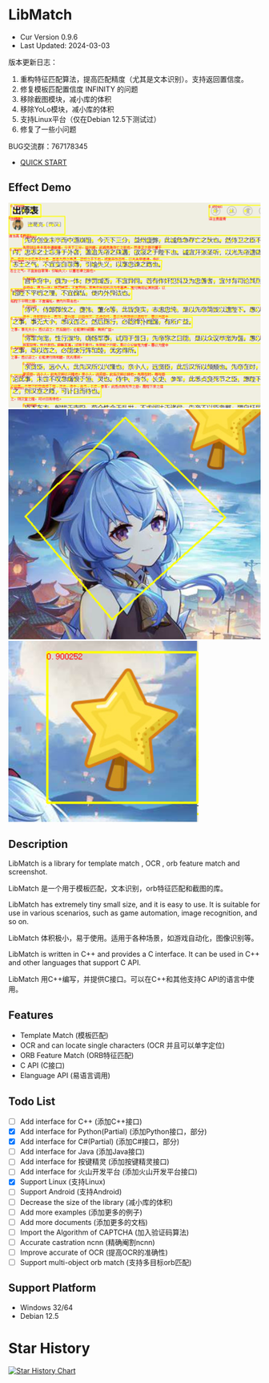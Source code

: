 # LibMatch

- Cur Version 0.9.6
- Last Updated: 2024-03-03

版本更新日志：

1. 重构特征匹配算法，提高匹配精度（尤其是文本识别）。支持返回置信度。
2. 修复模板匹配置信度 INFINITY 的问题
3. 移除截图模块，减小库的体积
4. 移除YoLo模块，减小库的体积
5. 支持Linux平台（仅在Debian 12.5下测试过）
6. 修复了一些小问题

BUG交流群：767178345

- [QUICK START](usage.md)

## Effect Demo

![OCR](./assets/4.png)
![ORB](./assets/5.png)
![Template](./assets/6.png)

## Description

LibMatch is a library for template match , OCR , orb feature match and screenshot.

LibMatch 是一个用于模板匹配，文本识别，orb特征匹配和截图的库。

LibMatch has extremely tiny small size, and it is easy to use. It is suitable for use in various scenarios, such as game automation, image recognition, and so on.

LibMatch 体积极小，易于使用。适用于各种场景，如游戏自动化，图像识别等。

LibMatch is written in C++ and provides a C interface. It can be used in C++ and other languages that support C API.

LibMatch 用C++编写，并提供C接口。可以在C++和其他支持C API的语言中使用。

## Features

- Template Match (模板匹配)
- OCR and can locate single characters (OCR 并且可以单字定位)
- ORB Feature Match (ORB特征匹配)
- C API (C接口)
- Elanguage API (易语言调用)

## Todo List

- [ ] Add interface for C++ (添加C++接口)
- [x] Add interface for Python(Partial) (添加Python接口，部分) 
- [x] Add interface for C#(Partial) (添加C#接口，部分)
- [ ] Add interface for Java (添加Java接口)
- [ ] Add interface for 按键精灵 (添加按键精灵接口)
- [ ] Add interface for 火山开发平台 (添加火山开发平台接口)
- [x] Support Linux (支持Linux)
- [ ] Support Android (支持Android)
- [ ] Decrease the size of the library (减小库的体积)
- [ ] Add more examples (添加更多的例子)
- [ ] Add more documents (添加更多的文档)
- [ ] Import the Algorithm of CAPTCHA (加入验证码算法)
- [ ] Accurate castration ncnn (精确阉割ncnn)
- [ ] Improve accurate of OCR (提高OCR的准确性)
- [ ] Support multi-object orb match (支持多目标orb匹配)

## Support Platform

- Windows 32/64
- Debian 12.5

# Star History

[![Star History Chart](https://api.star-history.com/svg?repos=futz12/libmatch&type=Date)](https://star-history.com/#futz12/libmatch&Date)

